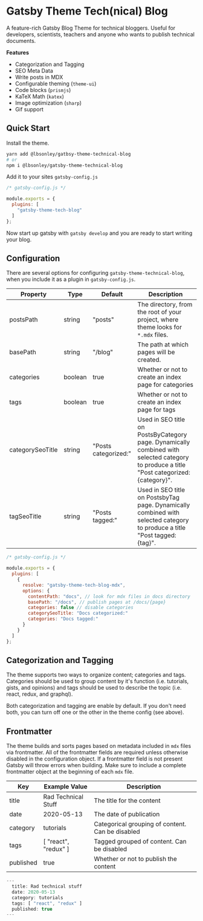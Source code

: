 # Gatsby Theme Tech(nical) Blog

A feature-rich Gatsby Blog Theme for technical bloggers. Useful for developers, scientists, teachers and anyone who wants to publish technical documents. 

**Features**

  - Categorization and Tagging
  - SEO Meta Data
  - Write posts in MDX
  - Configurable theming (`theme-ui`)
  - Code blocks (`prismjs`)
  - KaTeX Math (`katex`)
  - Image optimization (`sharp`)
  - Gif support

## Quick Start

Install the theme.

```sh
yarn add @lbsonley/gatbsy-theme-technical-blog
# or
npm i @lbsonley/gatsby-theme-technical-blog
```

Add it to your sites `gatsby-config.js`

```js
/* gatsby-config.js */

module.exports = {
  plugins: [
    "gatsby-theme-tech-blog"
  ]
};
```

Now start up gatsby with `gatsby develop` and you are ready to start writing your blog.

## Configuration

There are several options for configuring `gatsby-theme-technical-blog`, when you include it as a plugin in `gatsby-config.js`.

| Property | Type | Default | Description |
| --- | --- | --- | --- |
| postsPath | string | "posts" | The directory, from the root of your project, where theme looks for `*.mdx` files. |
| basePath | string | "/blog" | The path at which pages will be created. |
| categories | boolean | true | Whether or not to create an index page for categories |
| tags | boolean | true | Whether or not to create an index page for tags |
| categorySeoTitle | string | "Posts categorized:" | Used in SEO title on PostsByCategory page. Dynamically combined with selected category to produce a title "Post categorized: {category}". |
| tagSeoTitle | string | "Posts tagged:" | Used in SEO title on PostsbyTag page. Dynamically combined with selected category to produce a title "Post tagged: {tag}". |

```js
/* gatsby-config.js */

module.exports = {
  plugins: [
    {
      resolve: "gatsby-theme-tech-blog-mdx",
      options: {
        contentPath: "docs", // look for mdx files in docs directory
        basePath: "/docs", // publish pages at /docs/{page}
        categories: false // disable categories
        categorySeoTitle: "Docs categorized:"
        categories: "Docs tagged:"
      }
    }
  ]
};
```

## Categorization and Tagging

The theme supports two ways to organize content; categories and tags. Categories should be used to group content by it's function (i.e. tutorials, gists, and opinions) and tags should be used to describe the topic (i.e. react, redux, and graphql).

Both categorization and tagging are enable by default. If you don't need both, you can turn off one or the other in the theme config (see above).

## Frontmatter

The theme builds and sorts pages based on metadata included in `mdx` files via frontmatter. All of the frontmatter fields are required unless otherwise disabled in the configuration object. If a frontmatter field is not present Gatsby will throw errors when building. Make sure to include a complete frontmatter object at the beginning of each `mdx` file.

| Key | Example Value | Description |
| --- | --- | --- |
| title | Rad Technical Stuff | The title for the content |
| date | 2020-05-13 | The date of publication |
| category | tutorials | Categorical grouping of content. Can be disabled |
| tags | [ "react", "redux" ] | Tagged grouped of content. Can be disabled |
| published | true | Whether or not to publish the content |

```js
---
  title: Rad technical stuff
  date: 2020-05-13
  category: tutorials
  tags: [ "react", "redux" ]
  published: true
---
```
